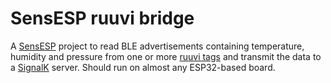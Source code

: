 # SensESP ruuvi bridge

A [SensESP](https://github.com/SignalK/SensESP/) project to read BLE advertisements containing temperature, humidity and pressure from one or more [ruuvi tags](https://www.ruuvi.com) and transmit the data to a [SignalK](https://www.signalk.org) server. Should run on almost any ESP32-based board.
